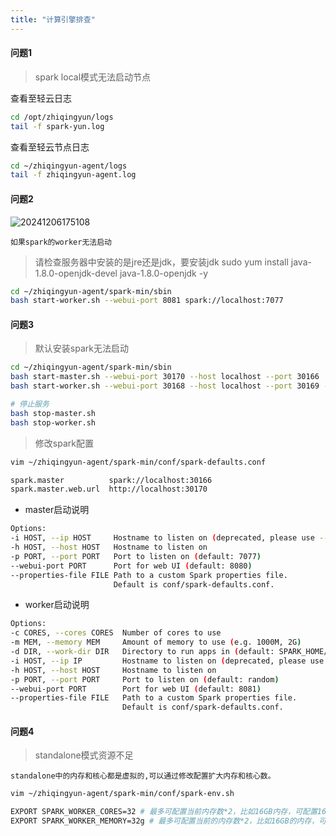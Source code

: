 ```yaml
---
title: "计算引擎排查"
---
```


#### 问题1

> spark local模式无法启动节点

查看至轻云日志

```bash
cd /opt/zhiqingyun/logs
tail -f spark-yun.log
```

查看至轻云节点日志

```bash
cd ~/zhiqingyun-agent/logs
tail -f zhiqingyun-agent.log
```

#### 问题2

![20241206175108](https://img.isxcode.com/picgo/20241206175108.png)

```log
如果spark的worker无法启动
```

> 请检查服务器中安装的是jre还是jdk，要安装jdk
> sudo yum install java-1.8.0-openjdk-devel java-1.8.0-openjdk -y

```bash
cd ~/zhiqingyun-agent/spark-min/sbin
bash start-worker.sh --webui-port 8081 spark://localhost:7077
```

#### 问题3

> 默认安装spark无法启动

```bash
cd ~/zhiqingyun-agent/spark-min/sbin
bash start-master.sh --webui-port 30170 --host localhost --port 30166
bash start-worker.sh --webui-port 30168 --host localhost --port 30169 -c 12 -m 20g spark://localhost:30166 

# 停止服务
bash stop-master.sh
bash stop-worker.sh
```

> 修改spark配置

```bash
vim ~/zhiqingyun-agent/spark-min/conf/spark-defaults.conf
```

```bash
spark.master          spark://localhost:30166
spark.master.web.url  http://localhost:30170
```

- master启动说明

```bash
Options:
-i HOST, --ip HOST     Hostname to listen on (deprecated, please use --host or -h) 
-h HOST, --host HOST   Hostname to listen on
-p PORT, --port PORT   Port to listen on (default: 7077)
--webui-port PORT      Port for web UI (default: 8080)
--properties-file FILE Path to a custom Spark properties file.
                       Default is conf/spark-defaults.conf.
```

- worker启动说明

```bash
Options:
-c CORES, --cores CORES  Number of cores to use
-m MEM, --memory MEM     Amount of memory to use (e.g. 1000M, 2G)
-d DIR, --work-dir DIR   Directory to run apps in (default: SPARK_HOME/work)
-i HOST, --ip IP         Hostname to listen on (deprecated, please use --host or -h)
-h HOST, --host HOST     Hostname to listen on
-p PORT, --port PORT     Port to listen on (default: random)
--webui-port PORT        Port for web UI (default: 8081)
--properties-file FILE   Path to a custom Spark properties file.
                         Default is conf/spark-defaults.conf. 
```

#### 问题4

> standalone模式资源不足

```log
standalone中的内存和核心都是虚拟的,可以通过修改配置扩大内存和核心数。
```

```bash
vim ~/zhiqingyun-agent/spark-min/conf/spark-env.sh
```

```bash
EXPORT SPARK_WORKER_CORES=32 # 最多可配置当前内存数*2，比如16GB内存，可配置16*2个虚拟核心
EXPORT SPARK_WORKER_MEMORY=32g # 最多可配置当前的内存数*2，比如16GB的内存，可配置16*2个虚拟内存
```